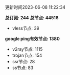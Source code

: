 更新时间2023-06-08 11:22:34

**总订阅: 244**
**总节点: 44516**
- vless节点: 39

**google ping有效节点: 1380**
- v2ray节点: 1115
- trojan节点: 154
- ssr节点: 28
- ss节点: 83
